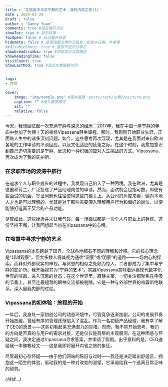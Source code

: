 ```yaml
---
title : '在喧嚣中寻求宁静的艺术：我的内观之旅(1)'
date : 2024-03-29
draft : false
author : "Danny Yuan"
comments: true #是否展示评论
showToc: true # 显示目录
TocOpen: false # 自动展开目录
hidemeta: false # 是否隐藏文章的元信息，如发布日期、作者等
##disableShare: true # 底部不显示分享栏
showbreadcrumbs: true #顶部显示当前路径
ShowReadingTime: false
VisitCount: true
ShowLastMod: true #显示文章更新时间


tags:
- 内观 

cover:
    image: "img/temple.png" #图片路径：posts/tech/文章1/picture.png
    caption: "" #图片底部描述
    alt: ""
    relative: false
---
```

今天，我想回忆起一次充满宁静与深思的经历：2017年，我在中国一座宁静的寺庙中参加了为期十天的禅修Vipassana静坐课程。那时，我刚刚开始职业生涯，正面临人生中的诸多深刻问题。如今，这些思考再次浮现，尤其是在我面对来自欧洲各地的工作申请的冷淡回应，以及文化适应的疲惫之际。在这个时刻，我愈加意识到自己迫切需要的是宁静、反思和一种积极的应对人生挑战的方式。Vipassana，再次成为了我的庇护所。

### **在求职市场的波涛中航行**

在追求个人与职业成长的过程中，我发现自己陷入了一种困境。我在欧洲，尤其是德国和荷兰，广泛投递了产品经理岗位的申请。然而，面试机会屈指可数，即便有些面试的机会，签证问题也往往使得这些门槛关上。从公司的角度来看，偏向本地人才也是可以理解的，尤其是对于那些需要深入理解用户行为和偏好的岗位，以便能够打造真正契合的产品功能。

尽管如此，这些挫折并未让我气馁。每一场面试都是一次个人与职业上的锤炼。这份坚持不懈，让我回想起当初在Vipassana中的心境。

### **在喧嚣中寻求宁静的艺术**

Vipassana的本质跨越了国界，全球各地都有不同的理解和诠释。它的核心理念是“超越观察”，但大多数人将其视为通往“洞察”或“明察”的道路——一场内心的探索，而非对外部现实的审视。与冥想的相似之处颇为惊人，二者都成为了集中与宁静的庇护所。我开始视其为“宁静的艺术”。实践Vipassana意味着远离现代数字化世界的喧嚣，进入沉思的状态；在这个世界里，寂静主宰，一切关注都聚焦在呼吸的节奏上，甚至连最短暂的眼神交流都被剔除。它是一种与外部世界的喧嚣断绝联系，深入自我内部的过程。

### **Vipassana的初体验：旅程的开始**

一年后，我身处一家初创公司的动态环境中，尽管竞争逐渐加剧，公司的发展节奏开始放缓。曾经有序的管理逐渐陷入了混乱。作为一名初级产品经理，我有幸了解了CEO的愿景——这些初看起来充满潜力的举措。然而，我不禁开始思考，我们的方向是否真的与用户的需求对接，还是仅仅是高层的主观臆测。在这种困惑与怀疑之间，我决定通过Vipassana寻求答案，并申请了假期。出乎意料的是，CEO送给我一本佛教经文——这是我即将展开内省之旅的象征。

尽管最初心存怀疑——由于他们网站的陈旧与过时——我还是决定踏出舒适区，拥抱这一陌生的体验，驱动我的是一种对改变的渴望，它承诺给我一个逃离日常乏味的契机。

*(待续...)*